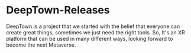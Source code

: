 # DeepTown-Releases
DeepTown is a project that we started with the belief that everyone can create great things, sometimes we just need the right tools. So, It's an XR platform that can be used in many different ways, looking forward to become the next Metaverse.
